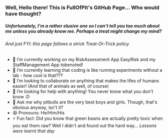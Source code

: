 ### Well, Hello there! This is FullOfPit's GitHub Page... Who would have thought?

<h5>Unfortunately, I'm a rather elusive one so I can't tell you too much about me unless you already know me. Perhaps a treat might change my mind?</h5>
<h6>And just FYI: this page follows a strick Treat-Or-Trick policy.</h6>

<!--
**FullOfPit/FullOfPit** is a ✨ _special_ ✨ repository because its `README.md` (this file) appears on your GitHub profile.
-->

- 🔭 I’m currently working on my RiskAssessment App EasyRisk and my StaffManagement App tobenoted!
- 🌱 I’m currently learning that coding is like running experiments without a lab - how cool is that???
- 👯 I’m looking to collaborate on anything that makes the lifes of humans easier! (And that of animals as well, of course)
- 🤔 I’m looking for help with anything! You never know what you don't know :D
- 💬 Ask me why pitbulls are the very best boys and girls. Though, that's obvious anyway, isn't it?
- 😄 Pronouns: He/Him/His
- ⚡ Fun fact: Did you know that green beans are actually pretty toxic when you eat them raw? Well I didn't and found out the hard way... *Lessons were learnt that day*

